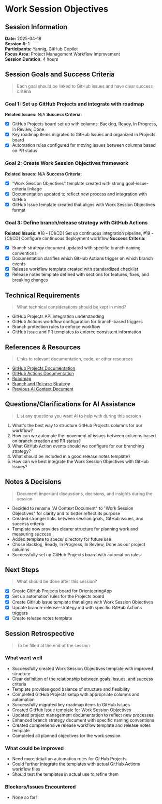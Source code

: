 # Work Session Objectives

## Session Information
**Date:** 2025-04-18  
**Session #:** 1  
**Participants:** Yannig, GitHub Copilot  
**Focus Area:** Project Management Workflow Improvement  
**Session Duration:** 4 hours  

## Session Goals and Success Criteria
> Each goal should be linked to GitHub issues and have clear success criteria

### Goal 1: Set up GitHub Projects and integrate with roadmap 
**Related Issues:** N/A
**Success Criteria:**
- [x] GitHub Projects board set up with columns: Backlog, Ready, In Progress, In Review, Done
- [x] Key roadmap items migrated to GitHub Issues and organized in Projects board
- [x] Automation rules configured for moving issues between columns based on PR status

### Goal 2: Create Work Session Objectives framework
**Related Issues:** N/A
**Success Criteria:**
- [x] "Work Session Objectives" template created with strong goal-issue-criteria linkage
- [x] Documentation updated to reflect new process and integration with GitHub
- [x] GitHub Issue template created that aligns with Work Session Objectives format

### Goal 3: Define branch/release strategy with GitHub Actions
**Related Issues:** #18 - [CI/CD] Set up continuous integration pipeline, #19 - [CI/CD] Configure continuous deployment workflow
**Success Criteria:**
- [x] Branch strategy document updated with specific branch naming conventions
- [x] Documentation clarifies which GitHub Actions trigger on which branch events
- [x] Release workflow template created with standardized checklist
- [x] Release notes template defined with sections for features, fixes, and breaking changes

## Technical Requirements
> What technical considerations should be kept in mind?

- GitHub Projects API integration understanding
- GitHub Actions workflow configuration for branch-based triggers
- Branch protection rules to enforce workflow
- GitHub Issue and PR templates to enforce consistent information

## References & Resources
> Links to relevant documentation, code, or other resources

- [GitHub Projects Documentation](https://docs.github.com/en/issues/planning-and-tracking-with-projects/learning-about-projects/about-projects)
- [GitHub Actions Documentation](https://docs.github.com/en/actions)
- [Roadmap](../../docs/roadmap.md)
- [Branch and Release Strategy](../../docs/branch-release-strategy.md)
- [Previous AI Context Document](../AI_context.md)

## Questions/Clarifications for AI Assistance
> List any questions you want AI to help with during this session

1. What's the best way to structure GitHub Projects columns for our workflow?
2. How can we automate the movement of issues between columns based on branch creation and PR status?
3. What GitHub Action events should we configure for our branching strategy?
4. What should be included in a good release notes template?
5. How can we best integrate the Work Session Objectives with GitHub Issues?

## Notes & Decisions
> Document important discussions, decisions, and insights during the session

- Decided to rename "AI Context Document" to "Work Session Objectives" for clarity and to better reflect its purpose
- Created stronger links between session goals, GitHub issues, and success criteria
- Template now provides clearer structure for planning work and measuring success
- Added template to specs/ directory for future use
- Chose Backlog, Ready, In Progress, In Review, Done as our project columns
- Successfully set up GitHub Projects board with automation rules

## Next Steps
> What should be done after this session?

- [x] Create GitHub Projects board for OrienteeringApp
- [x] Set up automation rules for the Projects board
- [x] Create GitHub Issue template that aligns with Work Session Objectives
- [x] Update branch-release-strategy.md with specific GitHub Actions triggers
- [x] Create release notes template

## Session Retrospective
> To be filled at the end of the session

### What went well
- Successfully created Work Session Objectives template with improved structure
- Clear definition of the relationship between goals, issues, and success criteria
- Template provides good balance of structure and flexibility
- Completed GitHub Projects setup with appropriate columns and automation
- Successfully migrated key roadmap items to GitHub Issues
- Created GitHub Issue template for Work Session Objectives
- Updated project management documentation to reflect new processes
- Enhanced branch strategy document with specific naming conventions
- Created comprehensive release workflow template and release notes template
- Completed all planned objectives for the work session

### What could be improved
- Need more detail on automation rules for GitHub Projects
- Could further integrate the templates with actual GitHub Actions workflow files
- Should test the templates in actual use to refine them

### Blockers/Issues Encountered
- None so far!